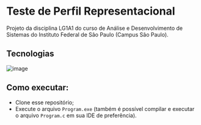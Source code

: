 # Teste de Perfil Representacional

Projeto da disciplina LG1A1 do curso de Análise e Desenvolvimento de Sistemas do Instituto Federal de São Paulo (Campus São Paulo).


## Tecnologias
![image](https://img.shields.io/badge/C-00599C?style=for-the-badge&logo=c&logoColor=white)


## Como executar:
- Clone esse repositório;  
- Execute o arquivo `Program.exe` (também é possível compilar e executar o arquivo `Program.c` em sua IDE de preferência).

